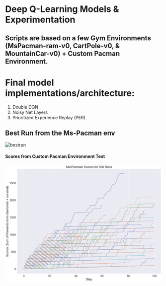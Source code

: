 # Deep Q-Learning Models & Experimentation

## Scripts are based on a few Gym Environments (MsPacman-ram-v0, CartPole-v0, & MountainCar-v0) + Custom Pacman Environment.


# Final model implementations/architecture:

1. Double DQN
2. Noisy Net Layers
3. Prioritized Experience Replay (PER)

 ## Best Run from the Ms-Pacman env
 
![bestrun](images/best_run_gif.gif)
 
#### Scores from Custom Pacman Environment Test
![image](minipacman_test/images/test_scores.png)
